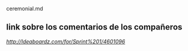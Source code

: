 ceremonial.md

## link sobre los comentarios de los compañeros ##

_http://Ideaboardz.com/for/Sprint%201/4601096_